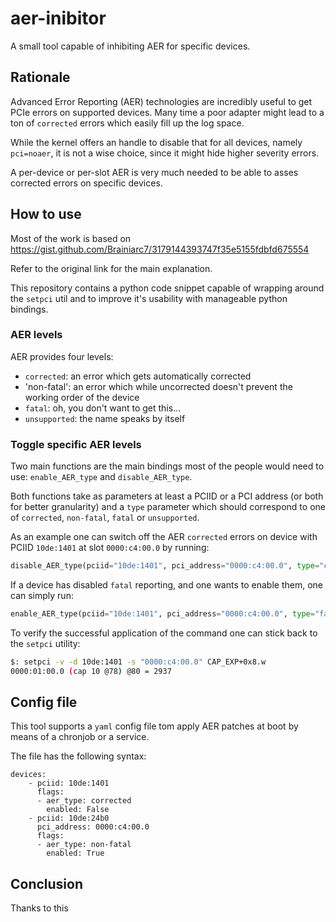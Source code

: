 # aer-inibitor
A small tool capable of inhibiting AER for specific devices.

## Rationale
Advanced Error Reporting (AER) technologies are incredibly useful to get PCIe errors on supported devices.
Many time a poor adapter might lead to a ton of `corrected` errors which easily fill up the log space.

While the kernel offers an handle to disable that for all devices, namely `pci=noaer`, it is not a wise choice, since it might hide higher severity errors.

A per-device or per-slot AER is very much needed to be able to asses corrected errors on specific devices.

## How to use
Most of the work is based on https://gist.github.com/Brainiarc7/3179144393747f35e5155fdbfd675554

Refer to the original link for the main explanation.

This repository contains a python code snippet capable of wrapping around the `setpci` util and to improve it's usability with manageable python bindings.

### AER levels
AER provides four levels:
- `corrected`: an error which gets automatically corrected
- 'non-fatal': an error which while uncorrected doesn't prevent the working order of the device
- `fatal`: oh, you don't want to get this...
- `unsupported`: the name speaks by itself

### Toggle specific AER levels
Two main functions are the main bindings most of the people would need to use: `enable_AER_type` and `disable_AER_type`.

Both functions take as parameters at least a PCIID or a PCI address (or both for better granularity) and a `type` parameter which should correspond to one of `corrected`, `non-fatal`, `fatal` or `unsupported`.

As an example one can switch off the AER `corrected` errors on device with PCIID `10de:1401` at slot `0000:c4:00.0` by running:

```python
disable_AER_type(pciid="10de:1401", pci_address="0000:c4:00.0", type="corrected")
```

If a device has disabled `fatal` reporting, and one wants to enable them, one can simply run:

```python
enable_AER_type(pciid="10de:1401", pci_address="0000:c4:00.0", type="fatal")
```

To verify the successful application of the command one can stick back to the `setpci` utility:

```bash
$: setpci -v -d 10de:1401 -s "0000:c4:00.0" CAP_EXP+0x8.w
0000:01:00.0 (cap 10 @78) @80 = 2937
```

## Config file
This tool supports a `yaml` config file tom apply AER patches at boot by means of a chronjob or a service.

The file has the following syntax:

```yml=
devices:
    - pciid: 10de:1401
      flags:
      - aer_type: corrected
        enabled: False
    - pciid: 10de:24b0
      pci_address: 0000:c4:00.0
      flags:
      - aer_type: non-fatal
        enabled: True
```

## Conclusion
Thanks to this
